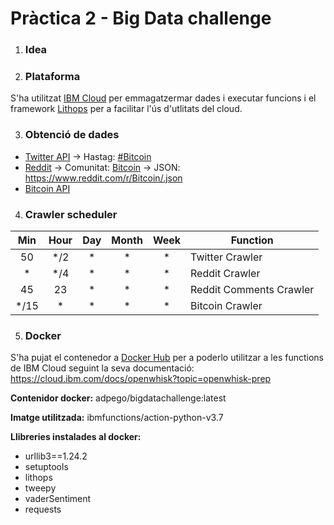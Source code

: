 # Pràctica 2 - Big Data challenge

1. ### Idea

2. ### Plataforma
S'ha utilitzat [IBM Cloud](https://www.ibm.com/cloud) per emmagatzermar dades i executar funcions i el framework [Lithops](https://github.com/lithops-cloud/lithops) per a facilitar l'ús d'utlitats del cloud.

3. ### Obtenció de dades
- [Twitter API](https://developer.twitter.com/en/docs/twitter-api) → Hastag: [\#Bitcoin](https://twitter.com/search?q=%23Bitcoin)
- [Reddit](https://reddit.com) → Comunitat: [Bitcoin](https://www.reddit.com/r/Bitcoin/) → JSON: https://www.reddit.com/r/Bitcoin/.json
- [Bitcoin API](https://api.coindesk.com/v1/bpi/currentprice.json)

4. ### Crawler scheduler

| **Min** | **Hour** | **Day** | **Month** | **Week** | **Function** |
|:-:|:-:|:-:|:-:|:-:|---|
|50|*/2|*|*|*| Twitter Crawler
|*|*/4|*|*|*| Reddit Crawler
|45|23|*|*|*| Reddit Comments Crawler
|*/15|*|*|*|*| Bitcoin Crawler 

5. ### Docker
S'ha pujat el contenedor a [Docker Hub](https://hub.docker.com/) per a poderlo utilitzar a les functions de IBM Cloud seguint la seva documentació: https://cloud.ibm.com/docs/openwhisk?topic=openwhisk-prep

**Contenidor docker:** adpego/bigdatachallenge:latest

**Imatge utilitzada:** ibmfunctions/action-python-v3.7

**Llibreries instalades al docker:**
- urllib3==1.24.2
- setuptools
- lithops
- tweepy
- vaderSentiment
- requests



